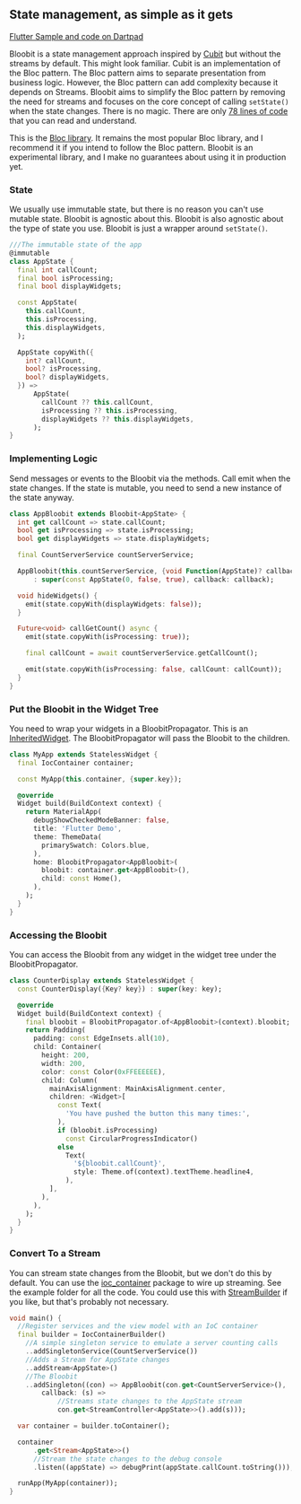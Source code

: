 ## State management, as simple as it gets

[Flutter Sample and code on Dartpad](https://dartpad.dev/?id=47b6619b67348dbd3c53e3563463a707)

Bloobit is a state management approach inspired by [Cubit](https://pub.dev/packages/bloc) but without the streams by default. This might look familiar. Cubit is an implementation of the Bloc pattern. The Bloc pattern aims to separate presentation from business logic. However, the Bloc pattern can add complexity because it depends on Streams. Bloobit aims to simplify the Bloc pattern by removing the need for streams and focuses on the core concept of calling `setState()` when the state changes. There is no magic. There are only [78 lines of code](https://github.com/MelbourneDeveloper/bloobit/blob/main/lib/bloobit.dart) that you can read and understand.

This is the [Bloc library](https://bloclibrary.dev/#/). It remains the most popular Bloc library, and I recommend it if you intend to follow the Bloc pattern. Bloobit is an experimental library, and I make no guarantees about using it in production yet.

### State
We usually use immutable state, but there is no reason you can't use mutable state. Bloobit is agnostic about this. Bloobit is also agnostic about the type of state you use. Bloobit is just a wrapper around `setState()`.

```dart
///The immutable state of the app
@immutable
class AppState {
  final int callCount;
  final bool isProcessing;
  final bool displayWidgets;

  const AppState(
    this.callCount,
    this.isProcessing,
    this.displayWidgets,
  );

  AppState copyWith({
    int? callCount,
    bool? isProcessing,
    bool? displayWidgets,
  }) =>
      AppState(
        callCount ?? this.callCount,
        isProcessing ?? this.isProcessing,
        displayWidgets ?? this.displayWidgets,
      );
}
```

### Implementing Logic
Send messages or events to the Bloobit via the methods. Call emit when the state changes. 
If the state is mutable, you need to send a new instance of the state anyway.

```dart
class AppBloobit extends Bloobit<AppState> {
  int get callCount => state.callCount;
  bool get isProcessing => state.isProcessing;
  bool get displayWidgets => state.displayWidgets;

  final CountServerService countServerService;

  AppBloobit(this.countServerService, {void Function(AppState)? callback})
      : super(const AppState(0, false, true), callback: callback);

  void hideWidgets() {
    emit(state.copyWith(displayWidgets: false));
  }

  Future<void> callGetCount() async {
    emit(state.copyWith(isProcessing: true));

    final callCount = await countServerService.getCallCount();

    emit(state.copyWith(isProcessing: false, callCount: callCount));
  }
}
```

### Put the Bloobit in the Widget Tree
You need to wrap your widgets in a BloobitPropagator. This is an [InheritedWidget](https://api.flutter.dev/flutter/widgets/InheritedWidget-class.html). The BloobitPropagator will pass the Bloobit to the children. 

```dart
class MyApp extends StatelessWidget {
  final IocContainer container;

  const MyApp(this.container, {super.key});

  @override
  Widget build(BuildContext context) {
    return MaterialApp(
      debugShowCheckedModeBanner: false,
      title: 'Flutter Demo',
      theme: ThemeData(
        primarySwatch: Colors.blue,
      ),
      home: BloobitPropagator<AppBloobit>(
        bloobit: container.get<AppBloobit>(),
        child: const Home(),
      ),
    );
  }
}
```

### Accessing the Bloobit
You can access the Bloobit from any widget in the widget tree under the BloobitPropagator. 

```dart
class CounterDisplay extends StatelessWidget {
  const CounterDisplay({Key? key}) : super(key: key);

  @override
  Widget build(BuildContext context) {
    final bloobit = BloobitPropagator.of<AppBloobit>(context).bloobit;
    return Padding(
      padding: const EdgeInsets.all(10),
      child: Container(
        height: 200,
        width: 200,
        color: const Color(0xFFEEEEEE),
        child: Column(
          mainAxisAlignment: MainAxisAlignment.center,
          children: <Widget>[
            const Text(
              'You have pushed the button this many times:',
            ),
            if (bloobit.isProcessing)
              const CircularProgressIndicator()
            else
              Text(
                '${bloobit.callCount}',
                style: Theme.of(context).textTheme.headline4,
              ),
          ],
        ),
      ),
    );
  }
}
```

### Convert To a Stream
You can stream state changes from the Bloobit, but we don't do this by default. You can use the [ioc_container](https://pub.dev/packages/ioc_container) package to wire up streaming. See the example folder for all the code. You could use this with [StreamBuilder](https://api.flutter.dev/flutter/widgets/StreamBuilder-class.html) if you like, but that's probably not necessary.

```dart
void main() {
  //Register services and the view model with an IoC container
  final builder = IocContainerBuilder()
    //A simple singleton service to emulate a server counting calls
    ..addSingletonService(CountServerService())
    //Adds a Stream for AppState changes
    ..addStream<AppState>()
    //The Bloobit
    ..addSingleton((con) => AppBloobit(con.get<CountServerService>(),
        callback: (s) =>
            //Streams state changes to the AppState stream
            con.get<StreamController<AppState>>().add(s)));

  var container = builder.toContainer();

  container
      .get<Stream<AppState>>()
      //Stream the state changes to the debug console
      .listen((appState) => debugPrint(appState.callCount.toString()));

  runApp(MyApp(container));
}
```


